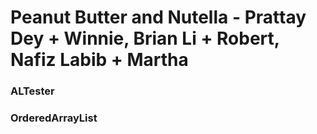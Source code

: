 # Peanut Butter and Nutella - Prattay Dey + Winnie, Brian Li + Robert, Nafiz Labib + Martha


### ALTester

### OrderedArrayList
